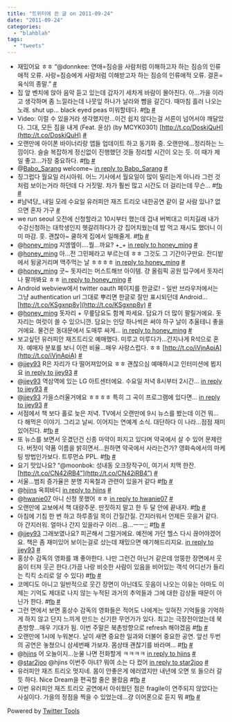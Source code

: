```yaml
---
title: "트위터에 쓴 글 on 2011-09-24"
date: "2011-09-24"
categories: 
  - "blahblah"
tags: 
  - "tweets"
---
```


- 재밌어요 ㅎㅎ “@donnkee: 연애=짐승을 사람처럼 이해하고자 하는 짐승의 인류애적 오류. 사랑=짐승에게 사람처럼 이해받고자 하는 짐승의 인류애적 오류. 결혼=육식의 종말.” [#](http://twitter.com/blurblah/statuses/115406816485179392)
- 집 앞 벤치에 앉아 음악 듣고 있는데 갑자기 세차게 바람이 몰아친다. 아...가을 이라고 생각하며 좀 느낄라는데 나뭇잎 하나가 날라와 뺨을 갈긴다. 때마침 흘러 나오는 노래. shut up... black eyed peas 미워할테다. #[fb](http://search.twitter.com/search?q=%23fb) [#](http://twitter.com/blurblah/statuses/115448672321421312)
- Video: 이럴 수 있을거라 생각했지만…이건 쉽지 않다는걸 서른이 넘어서야 깨달았다. 그대, 모든 짐을 내게 (Feat. 윤상) (by MCYK0301) [http://t.co/DoskiQuH](http://t.co/DoskiQuH) [#](http://twitter.com/blurblah/statuses/115464428207607808)
- 오랜만에 아이폰 바이너리랑 앱들 업데이트 하고 동기화 중. 오랜만에...정리하는 느낌이다. 슬슬 복잡하게 정신없이 진행했던 것들 정리할 시간이 오는 듯. 이 때가 제일 좋고...가장 중요하다. #[fb](http://search.twitter.com/search?q=%23fb) [#](http://twitter.com/blurblah/statuses/115465359959654401)
- @[Babo\_Sarang](http://twitter.com/Babo_Sarang) welcome~ [in reply to Babo\_Sarang](http://twitter.com/Babo_Sarang/statuses/115528606591094784) [#](http://twitter.com/blurblah/statuses/115564455512907776)
- 징그럽다 월요일 러시아워. 어느 기사에서 월요일이 많이 밀리는게 아니라 그런 것처럼 보이는거라 하던데 다 거짓말. 차가 훨씬 많고 시간도 더 걸리는데 무슨... #[fb](http://search.twitter.com/search?q=%23fb) [#](http://twitter.com/blurblah/statuses/115565787888107522)
- #남녁당\_ 내일 모레 수요일 유러피안 재즈 트리오 내한공연 같이 갈 사람 있나? 없으면 혼자 가구 [#](http://twitter.com/blurblah/statuses/115576528275898368)
- we run seoul 오전에 신청할라고 10시부터 했는데 겁내 버벅대고 미치길래 내가 수강신청하는 대학생인지 헷갈려하다가 걍 집어치웠는데 밥 먹고 재시도 했더니 이미 마감. 훗. 괜찮아~ 쿨하게 집에서 일해줄게. #[fb](http://search.twitter.com/search?q=%23fb) [#](http://twitter.com/blurblah/statuses/115654496738222080)
- @[honey\_ming](http://twitter.com/honey_ming) 지엠엪이....뭘...까요? +\_+ [in reply to honey\_ming](http://twitter.com/honey_ming/statuses/115654564618833920) [#](http://twitter.com/blurblah/statuses/115654972544258048)
- @[honey\_ming](http://twitter.com/honey_ming) 아...전 그민페라고 부르는데 ㅎㅎ 그것도 그 기간이구만요. 잔디밭에서 뒹굴거리며 맥주먹는 날 ㅎㅎㅎㅎ [in reply to honey\_ming](http://twitter.com/honey_ming/statuses/115655120833875968) [#](http://twitter.com/blurblah/statuses/115656162111787010)
- @[honey\_ming](http://twitter.com/honey_ming) 굿~ 돗자리는 머스트해브 아이템. 걍 올림픽 공원 입구에서 돗자리나 팔까봐요 ㅎㅎ [in reply to honey\_ming](http://twitter.com/honey_ming/statuses/115656375673176064) [#](http://twitter.com/blurblah/statuses/115656728149901312)
- Android webview에서 twitter oauth 페이지를 한글로! - 일반 브라우저에서는 그냥 authentication url 그대로 뿌리면 한글로 잘만 표시되던데 Android... [http://t.co/KSgxnp8v](http://t.co/KSgxnp8v) [#](http://twitter.com/blurblah/statuses/115667077213339648)
- @[honey\_ming](http://twitter.com/honey_ming) 돗자리 + 무릎담요도 함께 파세요. 담요가 더 많이 팔릴거에요. 돗자리는 여럿이 쓸 수 있으니깐. 담요는 인당 하나씩은 써야 하구 날이 추울테니 좋을거에요. 물건은 동대문에서 도매루 싸게... [in reply to honey\_ming](http://twitter.com/honey_ming/statuses/115657494533115904) [#](http://twitter.com/blurblah/statuses/115667663006613504)
- 보고싶던 유러피안 재즈트리오 예매했다. 미루고 미루다가...간지나게 R석으로 혼자. 예매자 분포를 보니 이런 비율...매우 사랑스럽다. ㅎㅎ [http://t.co/iVjnApiA](http://t.co/iVjnApiA) [#](http://twitter.com/blurblah/statuses/115676309300051969)
- @[jjey93](http://twitter.com/jjey93) R은 자리가 다 떨어져있어요 ㅎㅎ 괜찮으심 예매하시고 인터미션에 뵙지요 [in reply to jjey93](http://twitter.com/jjey93/statuses/115680695296327680) [#](http://twitter.com/blurblah/statuses/115681180195618816)
- @[jjey93](http://twitter.com/jjey93) 역삼역에 있는 LG 아트센터에요. 수요일 저녁 8시부터 2시간... [in reply to jjey93](http://twitter.com/jjey93/statuses/115681344121614336) [#](http://twitter.com/blurblah/statuses/115681543959216128)
- @[jjey93](http://twitter.com/jjey93) 가을스러울거에요 ㅎㅎㅎㅎ 특히 그 곡이 프로그램에 있다면... [in reply to jjey93](http://twitter.com/jjey93/statuses/115682104267907072) [#](http://twitter.com/blurblah/statuses/115683725102170112)
- 서점에서 책 보다 홀로 늦은 저녁. TV에서 오랜만에 9시 뉴스를 봤는데 이건 뭐... 다 해먹은 이야기. 그리고 날씨. 이어지는 연예계 소식. 대단하다 이 나라...점점 재미있어진다. #[fb](http://search.twitter.com/search?q=%23fb) [#](http://twitter.com/blurblah/statuses/115764786289049601)
- 또 뉴스를 보면서 웃겼던건 신종 마약이 퍼지고 있다며 약국에서 살 수 있어 문제란다. 버젓이 약품 이름을 밝히면서...원하면 약국에서 사라는건가? 영화속에서의 마케팅 방법인가보다. 트루먼쇼 PPL. #[fb](http://search.twitter.com/search?q=%23fb) [#](http://twitter.com/blurblah/statuses/115767044389089280)
- 요기 맛있나요? “@moonbok: 성내동 오크장작구이, 여기서 치맥 한잔. [http://t.co/CN42iRB4”](http://t.co/CN42iRB4”) [#](http://twitter.com/blurblah/statuses/115767745160822784)
- 서울...범죄 증가율은 분명 지옥철과 관련이 있을거 같다 #[fb](http://search.twitter.com/search?q=%23fb) [#](http://twitter.com/blurblah/statuses/115945181416652800)
- @[hjins](http://twitter.com/hjins) 옥희바디 [in reply to hjins](http://twitter.com/hjins/statuses/115949256073940993) [#](http://twitter.com/blurblah/statuses/115949650351099905)
- @[hwanie07](http://twitter.com/hwanie07) 아니 신청 못했어 ㅎㅎ [in reply to hwanie07](http://twitter.com/hwanie07/statuses/115990868615364608) [#](http://twitter.com/blurblah/statuses/116060858001530880)
- 오랜만에 교보에서 책 대량주문. 딴짓하지 말고 한 두 달 안에 끝내자. #[fb](http://search.twitter.com/search?q=%23fb) [#](http://twitter.com/blurblah/statuses/116071763892379648)
- 아침에 기침 한 번 하고 하루종일 목이 간질간질. 간지러워서 언제든 웃을거 같다. 아 간지러워. 얼마나 간지 있을라구 이러...음...ㅡㅡ;; #[fb](http://search.twitter.com/search?q=%23fb) [#](http://twitter.com/blurblah/statuses/116090542789636097)
- @[jjey93](http://twitter.com/jjey93) 그래보였나요? 피곤해서 그럴거에요. 예전에 가던 헬스 다시 끊어야겠어요. 책은 좀 재미있어 보이는걸로 샀는데 재밌으면 얘기해드리지요. [in reply to jjey93](http://twitter.com/jjey93/statuses/116146678230294528) [#](http://twitter.com/blurblah/statuses/116163607712108544)
- 홍상수 감독의 영화를 꽤 좋아한다. 나만 그런건 아닌거 같은데 엉뚱한 장면에서 웃음이 터져 웃곤 한다.(가끔 나랑 비슷한 사람이 있음을 비어있는 객석 어디선가 들리는 킥킥 소리로 알 수 있다) #[fb](http://search.twitter.com/search?q=%23fb) [#](http://twitter.com/blurblah/statuses/116177766705152000)
- 코메디도 아니고 일반적으로 웃긴 장면이 아닌데도 웃음이 나오는 이유는 아마도 이제는 기억도 제대로 나지 않는 누적된 과거의 추억들과 그에 대한 감상들 때문이 아닌가 한다. #[fb](http://search.twitter.com/search?q=%23fb) [#](http://twitter.com/blurblah/statuses/116178501568176128)
- 그런 면에서 보면 홍상수 감독의 영화들은 적어도 나에게는 잊혀진 기억들을 기억하게 하지 않고 단지 느끼게 만드는 신기한 무언가가 있다. 최고는 극장전이었는데 북촌방향...매우 기대가 됨. 이번 주말은 북촌방향으로 refresh 해야겠음 #[fb](http://search.twitter.com/search?q=%23fb) [#](http://twitter.com/blurblah/statuses/116179377506615296)
- 오랜만에 1시에 누워본다. 날이 새면 중요한 일과와 더불어 중요한 공연. 앞선 두번의 공연은 놓쳤으니 삼세번째 가보자. 몸상태 괜찮기를 바라며... #[fb](http://search.twitter.com/search?q=%23fb) [#](http://twitter.com/blurblah/statuses/116181095275442176)
- @[hjins](http://twitter.com/hjins) 어 오늘이지...눈물 나면 전화할게 ㅋㅋㅋㅋ [in reply to hjins](http://twitter.com/hjins/statuses/116305266882002944) [#](http://twitter.com/blurblah/statuses/116308069918580737)
- @[star2joo](http://twitter.com/star2joo) @hjins 이번주 아녀? 뭐여 소는 다 컸어 [in reply to star2joo](http://twitter.com/star2joo/statuses/116308740898172928) [#](http://twitter.com/blurblah/statuses/116321376083787776)
- 유러피안 재즈 트리오 멋지네. 몸이 안좋은게 에러였지만 내년에 오면 또 들으러 갈 듯 하다. Nice Dream을 편곡할 줄은 몰랐음 #[fb](http://search.twitter.com/search?q=%23fb) [#](http://twitter.com/blurblah/statuses/116503461088075776)
- 이번 유러피안 재즈 트리오 공연에서 아쉬웠던 점은 fragile이 연주되지 않았다는 사실이다. 가을의 정점을 찍을 수 있었는데...걍 이어폰으로 듣지 뭐 #[fb](http://search.twitter.com/search?q=%23fb) [#](http://twitter.com/blurblah/statuses/116554542312726528)

Powered by [Twitter Tools](http://alexking.org/projects/wordpress)
